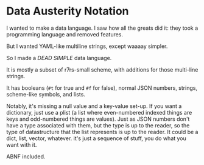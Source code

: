 # Data Austerity Notation



I wanted to make a data language. I saw how all the greats did it: they took
a programming language and removed features.

But I wanted YAML-like multiline strings, except waaaay simpler.

So I made a *DEAD SIMPLE* data language.

It is mostly a subset of r7rs-small scheme, with additions for those multi-line
strings.

It has booleans (`#t` for true and `#f` for false), normal JSON numbers,
strings, scheme-like symbols, and lists.



Notably, it's missing a null value and a key-value set-up. If you want
a dictionary, just use a plist (a list where even-numbered indexed things
are keys and odd-numbered things are values). Just as JSON numbers don't have
a type associated with them, but the type is up to the reader, so the type of
datastructure that the list represents is up to the reader. It could be a dict,
list, vector, whatever. it's just a sequence of stuff, you do what you want
with it.

ABNF included.

